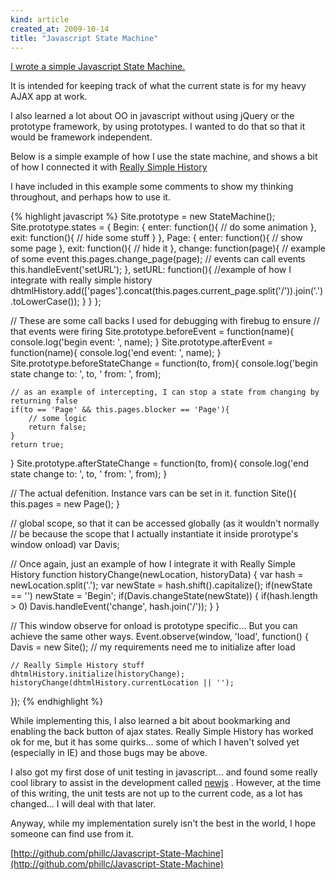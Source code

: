```yaml
---
kind: article
created_at: 2009-10-14
title: "Javascript State Machine"
---
```


[I wrote a simple Javascript State Machine.](http://github.com/phillc/Javascript-State-Machine)

It is intended for keeping track of what the current state is for my heavy AJAX app at work.

I also learned a lot about OO in javascript without using jQuery or the prototype framework, by using prototypes. I wanted to do that so that it would be framework independent.

Below is a simple example of how I use the state machine, and shows a bit of how I connected it with [Really Simple History](http://code.google.com/p/reallysimplehistory/)


I have included in this example some comments to show my thinking throughout, and perhaps how to use it.

{% highlight javascript %}
Site.prototype = new StateMachine();
Site.prototype.states = {
    Begin: {
        enter: function(){
            // do some animation
        },
        exit: function(){
            // hide some stuff
        }
    },
    Page: {
        enter: function(){
            // show some page
        },
        exit: function(){
            // hide it
        },
        change: function(page){
            // example of some event
            this.pages.change_page(page);
            // events can call events
            this.handleEvent('setURL');
        },
        setURL: function(){
            //example of how I integrate with really simple history
            dhtmlHistory.add(['pages'].concat(this.pages.current_page.split('/')).join('.').toLowerCase());
        }
    }
};

// These are some call backs I used for debugging with firebug to ensure
// that events were firing
Site.prototype.beforeEvent = function(name){
    console.log('begin event: ', name);
}
Site.prototype.afterEvent = function(name){
    console.log('end event: ', name);
}
Site.prototype.beforeStateChange = function(to, from){
    console.log('begin state change to: ', to, ' from: ', from);

    // as an example of intercepting, I can stop a state from changing by returning false
    if(to == 'Page' && this.pages.blocker == 'Page'){
        // some logic
        return false;
    }
    return true;
}
Site.prototype.afterStateChange = function(to, from){
    console.log('end state change to: ', to, ' from: ', from);
}

// The actual defenition. Instance vars can be set in it.
function Site(){
    this.pages = new Page();
}

// global scope, so that it can be accessed globally (as it wouldn't normally
// be because the scope that I actually instantiate it inside prorotype's window onload)
var Davis; 


// Once again, just an example of how I integrate it with Really Simple History
function historyChange(newLocation, historyData) {
    var hash = newLocation.split('.');
    var newState = hash.shift().capitalize();
    if(newState == '') newState = 'Begin';
    if(Davis.changeState(newState))
    {
        if(hash.length > 0) Davis.handleEvent('change', hash.join('/'));
    }
}

// This window observe for onload is prototype specific... But you can achieve the same other ways.
Event.observe(window, 'load', function() {
    Davis = new Site(); // my requirements need me to initialize after load

    // Really Simple History stuff
    dhtmlHistory.initialize(historyChange);
    historyChange(dhtmlHistory.currentLocation || '');
});
{% endhighlight %}



While implementing this, I also learned a bit about bookmarking and enabling the back button of ajax states. Really Simple History has worked ok for me, but it has some quirks... some of which I haven't solved yet (especially in IE) and those bugs may be above.

I also got my first dose of unit testing in javascript... and found some really cool library to assist in the development called [newjs](http://newjs.rubyforge.org/) . However, at the time of this writing, the unit tests are not up to the current code, as a lot has changed... I will deal with that later.

Anyway, while my implementation surely isn't the best in the world, I hope someone can find use from it.

[http://github.com/phillc/Javascript-State-Machine](http://github.com/phillc/Javascript-State-Machine)